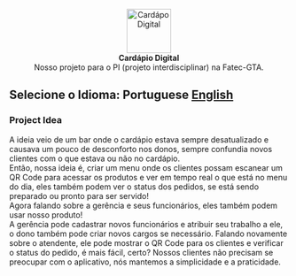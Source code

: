 <p align="center">
    <img src="https://user-images.githubusercontent.com/84989572/184560260-5124f392-cb22-4153-a0b5-50303423aede.png" alt="Cardápo Digital" height="80"/>
    <br />
    <strong>Cardápio Digital</strong>
    <br />
    Nosso projeto para o PI (projeto interdisciplinar) na Fatec-GTA.
</p>

## Selecione o Idioma: **Portuguese** [English](https://github.com/JosimarBazilio/cardapio-digital-front/blob/main/README.md)



### Project Idea

A ideia veio de um bar onde o cardápio estava sempre desatualizado e causava um pouco de desconforto nos donos,
sempre confundia novos clientes com o que estava ou não no cardápio.
<br>
Então, nossa ideia é, criar um menu onde os clientes possam escanear um QR Code para acessar os produtos e ver em tempo
real o que está
no menu do dia, eles também podem ver o status dos pedidos, se está sendo preparado ou pronto para ser servido!
<br>
Agora falando sobre a gerência e seus funcionários, eles também podem usar nosso produto!
<br>
A gerência pode cadastrar novos funcionários e atribuir seu trabalho a ele, o dono também pode criar novos cargos se
necessário.
Falando novamente sobre o atendente, ele pode mostrar o QR Code para os clientes e verificar o status do pedido, é mais
fácil,
certo? Nossos clientes não precisam se preocupar com o aplicativo, nós mantemos a simplicidade e a praticidade.

